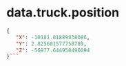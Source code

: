 # data.truck.position

```json
{
   "X": -10181.01889038086,
   "Y": 2.825601577758789,
   "Z": -56977.644958496094
}```